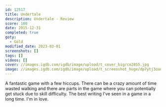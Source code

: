 ```yaml
---
id: 12517
title: Undertale
description: Undertale - Review
score: 100
date: 2015-12-31
completed: true
goty:
  - Gold
modified_date: 2023-03-01
screenshots: []
tags: []
videos: []
cover: //images.igdb.com/igdb/image/upload/t_cover_big/co2855.jpg
image: //images.igdb.com/igdb/image/upload/t_screenshot_huge/dp7ytj3ouesyoq7ddrrx.jpg
---
```

A fantastic game with a few hiccups. There can be a crazy amount of time wasted walking and there are parts in the game where you can potentially get stuck due to skill difficulty. The best writing I've seen in a game in a long time. I'm in love.